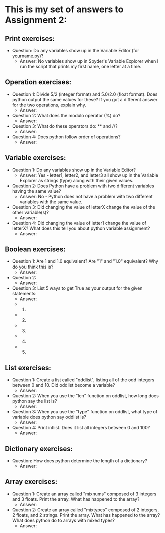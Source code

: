 # This is my set of answers to Assignment 2:

## **Print exercises:**
- Question: Do any variables show up in the Variable Editor (for yourname.py)?
  - Answer: No variables show up in Spyder's Variable Explorer when I run the script that prints my first name, one letter at a time.


## **Operation exercises:**

- Question 1: Divide 5/2 (integer format) and 5.0/2.0 (float format). Does python output the same values for these? If you got a different answer for the two operations, explain why.
  - Answer:
- Question 2: What does the modulo operator (%) do?
  - Answer:
- Question 3: What do these operators do: ** and //?
  - Answer:
- Question 4: Does python follow order of operations?
  - Answer:

## **Variable exercises:**
- Question 1: Do any variables show up in the Variable Editor?
  - Answer: Yes - letter1, letter2, and letter3 all show up in the Variable Explorer as strings (type) along with their given values.
- Question 2: Does Python have a problem with two different variables having the same value?
  - Answer: No - Python does not have a problem with two different variables with the same value.
- Question 3: Did changing the value of letterX change the value of the other variable(s)?
  - Answer:
- Question 4: Did changing the value of letter1 change the value of letterX? What does this tell you about python variable assignment?
  - Answer:

## **Boolean exercises:**
- Question 1: Are 1 and 1.0 equivalent? Are "1" and "1.0" equivalent? Why do you think this is?
  - Answer: 
- Question 2:
  - Answer: 
- Question 3: List 5 ways to get True as your output for the given statements:
  - Answer:
  - 1. 
  - 2.
  - 3.
  - 4.
  - 5.

## **List exercises:**
- Question 1: Create a list called "oddlist", listing all of the odd integers between 0 and 10. Did oddlist become a variable?
  - Answer:
- Question 2: When you use the "len" function on oddlist, how long does python say the list is?
  - Answer:
- Question 3: When you use the "type" function on oddlist, what type of variable does python say oddlist is?
  - Answer:
- Question 4: Print intlist. Does it list all integers between 0 and 100?
  - Answer:

## **Dictionary exercises:**
- Question: How does python determine the length of a dictionary?
  - Answer:

## **Array exercises:**
- Question 1: Create an array called "mixnums" composed of 3 integers and 3 floats. Print the array. What has happened to the array?
  - Answer:
- Question 2: Create an array called "mixtypes" composed of 2 integers, 2 floats, and 2 strings. Print the array. What has happened to the array? What does python do to arrays with mixed types?
  - Answer:

